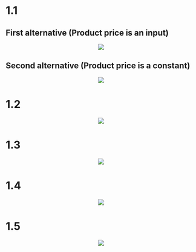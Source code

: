 # 1.1
## First alternative (Product price is an input)
<p align="center">
  <img src="images/TCA_1_1_a.png">
</p>

## Second alternative (Product price is a constant)
<p align="center">
  <img src="images/TCA_1_1_b.png">
</p>

# 1.2
<p align="center">
  <img src="images/TCA_1_2.png">
</p>

# 1.3
<p align="center">
  <img src="images/TCA_1_3.png">
</p>

# 1.4
<p align="center">
  <img src="images/TCA_1_4.png">
</p>

# 1.5
<p align="center">
  <img src="images/TCA_1_5.png">
</p>
